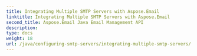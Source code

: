 ```yaml
---
title: Integrating Multiple SMTP Servers with Aspose.Email
linktitle: Integrating Multiple SMTP Servers with Aspose.Email
second_title: Aspose.Email Java Email Management API
description: 
type: docs
weight: 18
url: /java/configuring-smtp-servers/integrating-multiple-smtp-servers/
---
```

